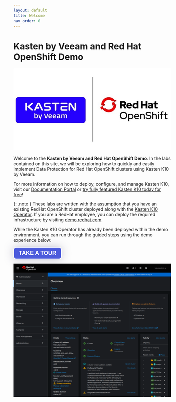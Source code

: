 ```yaml
---
layout: default
title: Welcome
nav_order: 0
---
```


# Kasten by Veeam and Red Hat OpenShift Demo

![Kasten and OpenShift Logos](./assets/images/joint_logo.jpg "Kasten by Veeam and Red Hat OpenShift")

Welcome to the **Kasten by Veeam and Red Hat OpenShift Demo**.  In the labs contained on this site, we will be exploring how to quickly and easily implement Data Protection for Red Hat OpenShift clusters using Kasten K10 by Veeam.

For more information on how to deploy, configure, and manage Kasten K10, visit our [Documentation Portal](https://docs.kasten.io) or [try fully featured Kasten K10 today for free](https://www.kasten.io/free-kubernetes)!

{: .note }
These labs are written with the assumption that you have an existing RedHat OpenShift cluster deployed along with the [Kasten K10 Operator](https://marketplace.redhat.com/en-us/products/kasten-k10).  If you are a RedHat employee, you can deploy the required infrastructure by visiting [demo.redhat.com](https://demo.redhat.com).

While the Kasten K10 Operator has already been deployed within the demo environment, you can run through the guided steps using the demo experience below:

<div>
        <script src="https://js.storylane.io/js/v1/storylane.js"></script>
          <button style="z-index:999999;padding:7px 15px;border-width:2px;border-style:solid;border-radius:8px;font-weight:600;font-size:18px;filter:drop-shadow(0px 0px 15px rgba(26, 19, 72, 0.25));font-family:Guardian Sans, Arial, sans-serif;white-space:nowrap;overflow:hidden;text-overflow:ellipsis;cursor:pointer;background:#4C5BDC;border-color:#FFFFFF;color:#FFFFFF" onclick="Storylane.Play({type: 'popup', demo_type: 'image', width: 2560, height: 1442, scale: '0.95', demo_url: 'https://app.storylane.io/demo/hfr76e40ea6y', padding_bottom: 'calc(56.33% + 27px)'})">TAKE A TOUR</button>
</div>

![Operator Install Preview](./assets/images/operator_install_preview.gif)